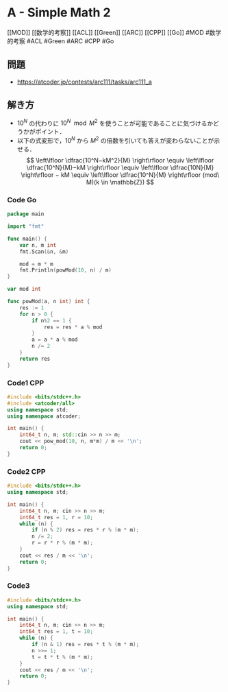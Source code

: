 # A - Simple Math 2
[[MOD]] [[数学的考察]] [[ACL]] [[Green]] [[ARC]] [[CPP]] [[Go]]
#MOD #数学的考察 #ACL #Green #ARC #CPP #Go 

## 問題
- https://atcoder.jp/contests/arc111/tasks/arc111_a

## 解き方
-   $10^N$ の代わりに $10^N\mod M^2$ を使うことが可能であることに気づけるかどうかがポイント．
- 以下の式変形で，$10^N$ から $M^2$ の倍数を引いても答えが変わらないことが示せる．
$$
\left\lfloor \dfrac{10^N−kM^2}{M} \right\rfloor
\equiv
\left\lfloor \dfrac{10^N}{M}−kM \right\rfloor
\equiv
\left\lfloor \dfrac{10N}{M} \right\rfloor − kM
\equiv
\left\lfloor \dfrac{10^N}{M} \right\rfloor (mod\ M)(k \in \mathbb{Z})
$$

### Code Go
```go
package main

import "fmt"

func main() {
	var n, m int
	fmt.Scan(&n, &m)

	mod = m * m
	fmt.Println(powMod(10, n) / m)
}

var mod int

func powMod(a, n int) int {
	res := 1
	for n > 0 {
		if n%2 == 1 {
			res = res * a % mod
		}
		a = a * a % mod
		n /= 2
	}
	return res
}
```

### Code1 CPP
```c++
#include <bits/stdc++.h>
#include <atcoder/all>
using namespace std;
using namespace atcoder;

int main() {
	int64_t n, m; std::cin >> n >> m;
	cout << pow_mod(10, n, m*m) / m << '\n';
    return 0;
}
```

### Code2 CPP
```c++
#include <bits/stdc++.h>
using namespace std;

int main() {
	int64_t n, m; cin >> n >> m;
	int64_t res = 1, r = 10;
	while (n) {
		if (n % 2) res = res * r % (m * m);
		n /= 2;
		r = r * r % (m * m);
	}
	cout << res / m << '\n';
	return 0;
}
```

### Code3
```c++
#include <bits/stdc++.h>
using namespace std;

int main() {
	int64_t n, m; cin >> n >> m;
	int64_t res = 1, t = 10;
	while (n) {
		if (n & 1) res = res * t % (m * m);
		n >>= 1;
		t = t * t % (m * m);
	}
	cout << res / m << '\n';
	return 0;
}
```